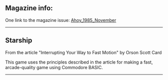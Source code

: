 ## Magazine info: 
One link to the magazine issue: [Ahoy_1985_November](https://archive.org/details/ahoy-magazine-23)
____

## Starship

From the article "Interrupting Your Way to Fast Motion" by Orson Scott Card 

This game uses the principles described in the article for making a fast,
arcade-quality game using Commodore BASIC.

____